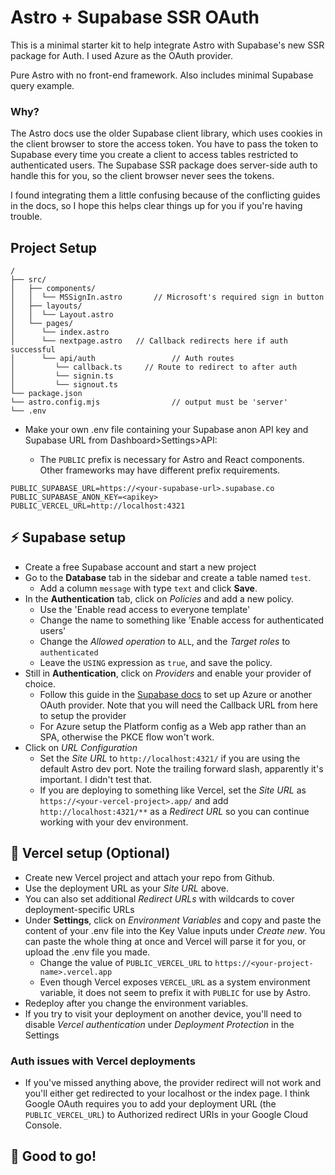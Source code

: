# Astro + Supabase SSR OAuth

This is a minimal starter kit to help integrate Astro with Supabase's new SSR package for Auth. I used Azure as the OAuth provider.

Pure Astro with no front-end framework. Also includes minimal Supabase query example.

### Why?

The Astro docs use the older Supabase client library, which uses cookies in the client browser to store the access token. You have to pass the token to Supabase every time you create a client to access tables restricted to authenticated users. The Supabase SSR package does server-side auth to handle this for you, so the client browser never sees the tokens.

I found integrating them a little confusing because of the conflicting guides in the docs, so I hope this helps clear things up for you if you're having trouble.

## Project Setup

```text
/
├── src/
│   ├── components/
│   │  └── MSSignIn.astro	 	// Microsoft's required sign in button
│   ├── layouts/
│   │  └── Layout.astro
│   └── pages/
│      └── index.astro
│ 	   └── nextpage.astro  	// Callback redirects here if auth successful
│      └── api/auth 				// Auth routes
│ 		  └── callback.ts 	  // Route to redirect to after auth
│ 		  └── signin.ts
│ 		  └── signout.ts
└── package.json
└── astro.config.mjs 				// output must be 'server'
└── .env
```

-   Make your own .env file containing your Supabase anon API key and Supabase URL from Dashboard>Settings>API:

    -   The `PUBLIC` prefix is necessary for Astro and React components. Other frameworks may have different prefix requirements.

```
PUBLIC_SUPABASE_URL=https://<your-supabase-url>.supabase.co
PUBLIC_SUPABASE_ANON_KEY=<apikey>
PUBLIC_VERCEL_URL=http://localhost:4321
```

## ⚡ Supabase setup

-   Create a free Supabase account and start a new project
-   Go to the **Database** tab in the sidebar and create a table named `test`.
    -   Add a column `message` with type `text` and click **Save**.
-   In the **Authentication** tab, click on _Policies_ and add a new policy.
    -   Use the 'Enable read access to everyone template'
    -   Change the name to something like 'Enable access for authenticated users'
    -   Change the _Allowed operation_ to `ALL`, and the _Target roles_ to `authenticated`
    -   Leave the `USING` expression as `true`, and save the policy.
-   Still in **Authentication**, click on _Providers_ and enable your provider of choice.
    -   Follow this guide in the [Supabase docs](https://supabase.com/docs/guides/auth/social-login) to set up Azure or another OAuth provider. Note that you will need the Callback URL from here to setup the provider
    -   For Azure setup the Platform config as a Web app rather than an SPA, otherwise the PKCE flow won't work.
-   Click on _URL Configuration_
    -   Set the _Site URL_ to `http://localhost:4321/` if you are using the default Astro dev port. Note the trailing forward slash, apparently it's important. I didn't test that.
    -   If you are deploying to something like Vercel, set the _Site URL_ as `https://<your-vercel-project>.app/` and add `http://localhost:4321/**` as a _Redirect URL_ so you can continue working with your dev environment.

## 🔺 Vercel setup (Optional)

-   Create new Vercel project and attach your repo from Github.
-   Use the deployment URL as your _Site URL_ above.
-   You can also set additional _Redirect URLs_ with wildcards to cover deployment-specific URLs
-   Under **Settings**, click on _Environment Variables_ and copy and paste the content of your .env file into the Key Value inputs under _Create new_. You can paste the whole thing at once and Vercel will parse it for you, or upload the .env file you made.
    -   Change the value of `PUBLIC_VERCEL_URL` to `https://<your-project-name>.vercel.app`
    -   Even though Vercel exposes `VERCEL_URL` as a system environment variable, it does not seem to prefix it with `PUBLIC` for use by Astro.
-   Redeploy after you change the environment variables.
-   If you try to visit your deployment on another device, you'll need to disable _Vercel authentication_ under _Deployment Protection_ in the Settings

### Auth issues with Vercel deployments

-   If you've missed anything above, the provider redirect will not work and you'll either get redirected to your localhost or the index page. I think Google OAuth requires you to add your deployment URL (the `PUBLIC_VERCEL_URL`) to Authorized redirect URIs in your Google Cloud Console.

## 🚀 Good to go!
